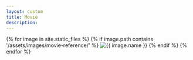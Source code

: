```yaml
---
layout: custom
title: Movie
description: 
---
```


<div class="gallery-container">
  {% for image in site.static_files %}
    {% if image.path contains '/assets/images/movie-reference/' %}
      <img src="{{ image.path | relative_url }}" alt="{{ image.name }}" onclick="openModal(this)">
    {% endif %}
  {% endfor %}
</div>
